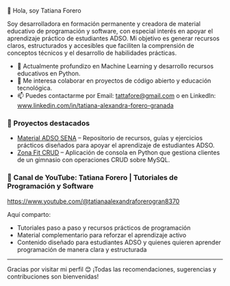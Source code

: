 👋 Hola, soy Tatiana Forero

Soy desarrolladora en formación permanente y creadora de material educativo de programación y software, con especial interés en apoyar el aprendizaje práctico de estudiantes ADSO. Mi objetivo es generar recursos claros, estructurados y accesibles que faciliten la comprensión de conceptos técnicos y el desarrollo de habilidades prácticas.

- 🌱 Actualmente profundizo en Machine Learning y desarrollo recursos educativos en Python.
- 💞️ Me interesa colaborar en proyectos de código abierto y educación tecnológica.
- 📫 Puedes contactarme por Email: tattafore@gmail.com o en LinkedIn: www.linkedin.com/in/tatiana-alexandra-forero-granada

### 🚀 Proyectos destacados

- [Material ADSO SENA](https://github.com/tattaforero/Material_ADSO_SENA) – Repositorio de recursos, guías y ejercicios prácticos diseñados para apoyar el aprendizaje de estudiantes ADSO.  
- [Zona Fit CRUD](https://github.com/tattaforero/Zona_Fit_App_Consola) – Aplicación de consola en Python que gestiona clientes de un gimnasio con operaciones CRUD sobre MySQL.

### 🎥 Canal de YouTube: Tatiana Forero | Tutoriales de Programación y Software

https://www.youtube.com/@tatianaalexandraforerogran8370

Aquí comparto:  

- Tutoriales paso a paso y recursos prácticos de programación  
- Material complementario para reforzar el aprendizaje activo  
- Contenido diseñado para estudiantes ADSO y quienes quieren aprender programación de manera clara y estructurada  

---

Gracias por visitar mi perfil 😊 ¡Todas las recomendaciones, sugerencias y contribuciones son bienvenidas!
